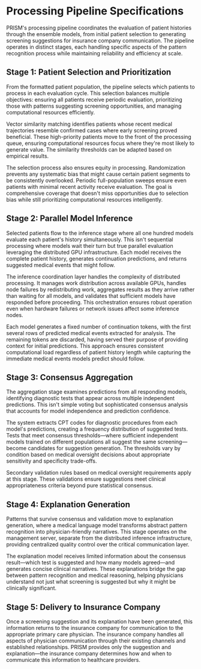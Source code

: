 # Processing Pipeline Specifications

PRISM's processing pipeline coordinates the evaluation of patient histories through the ensemble models, from initial patient selection to generating screening suggestions for insurance company communication. The pipeline operates in distinct stages, each handling specific aspects of the pattern recognition process while maintaining reliability and efficiency at scale.

## Stage 1: Patient Selection and Prioritization

From the formatted patient population, the pipeline selects which patients to process in each evaluation cycle. This selection balances multiple objectives: ensuring all patients receive periodic evaluation, prioritizing those with patterns suggesting screening opportunities, and managing computational resources efficiently.

Vector similarity matching identifies patients whose recent medical trajectories resemble confirmed cases where early screening proved beneficial. These high-priority patients move to the front of the processing queue, ensuring computational resources focus where they're most likely to generate value. The similarity thresholds can be adapted based on empirical results.

The selection process also ensures equity in processing. Randomization prevents any systematic bias that might cause certain patient segments to be consistently overlooked. Periodic full-population sweeps ensure even patients with minimal recent activity receive evaluation. The goal is comprehensive coverage that doesn't miss opportunities due to selection bias while still prioritizing computational resources intelligently.

## Stage 2: Parallel Model Inference

Selected patients flow to the inference stage where all one hundred models evaluate each patient's history simultaneously. This isn't sequential processing where models wait their turn but true parallel evaluation leveraging the distributed GPU infrastructure. Each model receives the complete patient history, generates continuation predictions, and returns suggested medical events that might follow.

The inference coordination layer handles the complexity of distributed processing. It manages work distribution across available GPUs, handles node failures by redistributing work, aggregates results as they arrive rather than waiting for all models, and validates that sufficient models have responded before proceeding. This orchestration ensures robust operation even when hardware failures or network issues affect some inference nodes.

Each model generates a fixed number of continuation tokens, with the first several rows of predicted medical events extracted for analysis. The remaining tokens are discarded, having served their purpose of providing context for initial predictions. This approach ensures consistent computational load regardless of patient history length while capturing the immediate medical events models predict should follow.

## Stage 3: Consensus Aggregation

The aggregation stage examines predictions from all responding models, identifying diagnostic tests that appear across multiple independent predictions. This isn't simple voting but sophisticated consensus analysis that accounts for model independence and prediction confidence.

The system extracts CPT codes for diagnostic procedures from each model's predictions, creating a frequency distribution of suggested tests. Tests that meet consensus thresholds—where sufficient independent models trained on different populations all suggest the same screening—become candidates for suggestion generation. The thresholds vary by condition based on medical oversight decisions about appropriate sensitivity and specificity trade-offs.

Secondary validation rules based on medical oversight requirements apply at this stage. These validations ensure suggestions meet clinical appropriateness criteria beyond pure statistical consensus.

## Stage 4: Explanation Generation

Patterns that survive consensus and validation move to explanation generation, where a medical language model transforms abstract pattern recognition into physician-friendly narratives. This stage operates on the management server, separate from the distributed inference infrastructure, providing centralized quality control over the critical communication layer.

The explanation model receives limited information about the consensus result—which test is suggested and how many models agreed—and generates concise clinical narratives. These explanations bridge the gap between pattern recognition and medical reasoning, helping physicians understand not just what screening is suggested but why it might be clinically significant.

## Stage 5: Delivery to Insurance Company

Once a screening suggestion and its explanation have been generated, this information returns to the insurance company for communication to the appropriate primary care physician. The insurance company handles all aspects of physician communication through their existing channels and established relationships. PRISM provides only the suggestion and explanation—the insurance company determines how and when to communicate this information to healthcare providers.
